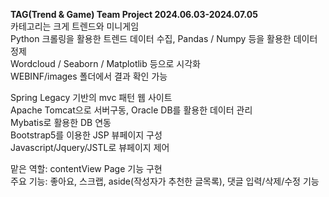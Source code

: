 <b>TAG(Trend & Game) Team Project 2024.06.03-2024.07.05</b><br/>
카테고리는 크게 트렌드와 미니게임<br/>
Python 크롤링을 활용한 트렌드 데이터 수집, Pandas / Numpy 등을 활용한 데이터 정제<br/>
Wordcloud / Seaborn / Matplotlib 등으로 시각화<br/>
WEBINF/images 폴더에서 결과 확인 가능<br/>

Spring Legacy 기반의 mvc 패턴 웹 사이트<br/>
Apache Tomcat으로 서버구동, Oracle DB를 활용한 데이터 관리<br/>
Mybatis로 활용한 DB 연동<br/>
Bootstrap5를 이용한 JSP 뷰페이지 구성<br/>
Javascript/Jquery/JSTL로 뷰페이지 제어<br/>

맡은 역할: contentView Page 기능 구현<br/>
주요 기능: 좋아요, 스크랩, aside(작성자가 추천한 글목록), 댓글 입력/삭제/수정 기능
